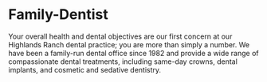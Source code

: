 # Family-Dentist
Your overall health and dental objectives are our first concern at our Highlands Ranch dental practice; you are more than simply a number. We have been a family-run dental office since 1982 and provide a wide range of compassionate dental treatments, including same-day crowns, dental implants, and cosmetic and sedative dentistry.
